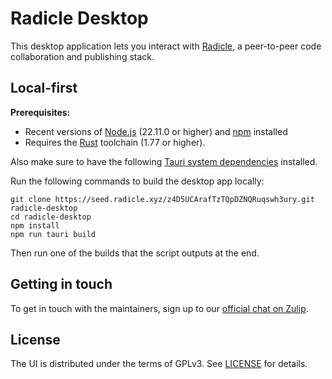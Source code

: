 # Radicle Desktop

This desktop application lets you interact with [Radicle][rad], a peer-to-peer code collaboration and publishing stack.

## Local-first

**Prerequisites:**

- Recent versions of [Node.js][nod] (22.11.0 or higher) and [npm][npm] installed
- Requires the [Rust][rus] toolchain (1.77 or higher).

Also make sure to have the following [Tauri system dependencies][tau] installed.

Run the following commands to build the desktop app locally:

```
git clone https://seed.radicle.xyz/z4D5UCArafTzTQpDZNQRuqswh3ury.git radicle-desktop
cd radicle-desktop
npm install
npm run tauri build
```

Then run one of the builds that the script outputs at the end.

## Getting in touch

To get in touch with the maintainers, sign up to our [official chat on Zulip][zul].

## License

The UI is distributed under the terms of GPLv3. See [LICENSE][lic] for details.

[lic]: ./LICENSE
[rad]: https://radicle.xyz
[nod]: https://nodejs.org
[npm]: https://www.npmjs.com
[rus]: https://www.rust-lang.org/
[tau]: https://v2.tauri.app/start/prerequisites/#system-dependencies
[zul]: https://radicle.zulipchat.com/#narrow/stream/444463-desktop
